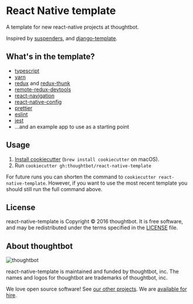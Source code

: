 # React Native template

A template for new react-native projects at thoughtbot.

Inspired by [suspenders], and [django-template].

[suspenders]: https://github.com/thoughtbot/suspenders
[django-template]: https://github.com/thoughtbot/django-template

## What's in the template?

- [typescript][]
- [yarn][]
- [redux][] and [redux-thunk][]
- [remote-redux-devtools][]
- [react-navigation][]
- [react-native-config][]
- [prettier][]
- [eslint][]
- [jest][]
- ...and an example app to use as a starting point

[typescript]: http://www.typescriptlang.org
[yarn]: https://yarnpkg.com/
[redux]: http://redux.js.org/
[redux-thunk]: https://github.com/gaearon/redux-thunk
[remote-redux-devtools]: https://github.com/zalmoxisus/remote-redux-devtools
[react-navigation]: https://reactnavigation.org/
[react-native-config]: https://github.com/luggit/react-native-config
[prettier]: https://prettier.io
[eslint]: http://eslint.org/
[jest]: https://facebook.github.io/jest/

## Usage

1. [Install cookiecutter][cookiecutter] (`brew install cookiecutter` on
   macOS).
2. Run `cookiecutter gh:thoughtbot/react-native-template`

[cookiecutter]: http://cookiecutter.readthedocs.org/en/latest/installation.html

For future runs you can shorten the command to
`cookiecutter react-native-template`.
However, if you want to use the most recent template you should still run the
full command above.

## License

react-native-template is Copyright © 2016 thoughtbot. It is free software, and
may be redistributed under the terms specified in the [LICENSE] file.

[LICENSE]: LICENSE

## About thoughtbot

![thoughtbot](http://presskit.thoughtbot.com/images/thoughtbot-logo-for-readmes.svg)

react-native-template is maintained and funded by thoughtbot, inc. The names and
logos for thoughtbot are trademarks of thoughtbot, inc.

We love open source software!
See [our other projects][community].
We are [available for hire][hire].

[community]: https://thoughtbot.com/community?utm_source=github
[hire]: https://thoughtbot.com?utm_source=github
